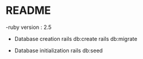 # README
-ruby version : 2.5

- Database creation
rails db:create
rails db:migrate

- Database initialization
rails db:seed
